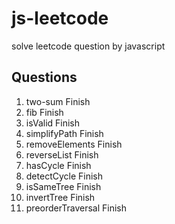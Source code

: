 # js-leetcode
solve leetcode question by javascript

## Questions
1. two-sum Finish
2. fib Finish
3. isValid Finish
4. simplifyPath Finish
5. removeElements Finish
6. reverseList Finish
7. hasCycle Finish
8. detectCycle Finish
9. isSameTree Finish
10. invertTree Finish
11. preorderTraversal Finish
